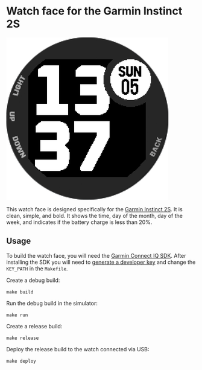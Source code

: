 # Watch face for the Garmin Instinct 2S

![Watch face screenshot](docs/screenshot.png)

This watch face is designed specifically for the [Garmin Instinct 2S](https://www.garmin.com/en-US/p/741462/pn/010-02564-11). It is clean, simple, and bold. It shows the time, day of the month, day of the week, and indicates if the battery charge is less than 20%. 

## Usage

To build the watch face, you will need the [Garmin Connect IQ SDK](https://developer.garmin.com/connect-iq/overview/). After installing the SDK you will need to [generate a developer key](https://developer.garmin.com/connect-iq/reference-guides/monkey-c-command-line-setup/) and change the `KEY_PATH` in the `Makefile`.

Create a debug build:

```
make build
```

Run the debug build in the simulator:

```
make run
```

Create a release build:

```
make release
```

Deploy the release build to the watch connected via USB:

```
make deploy
```
